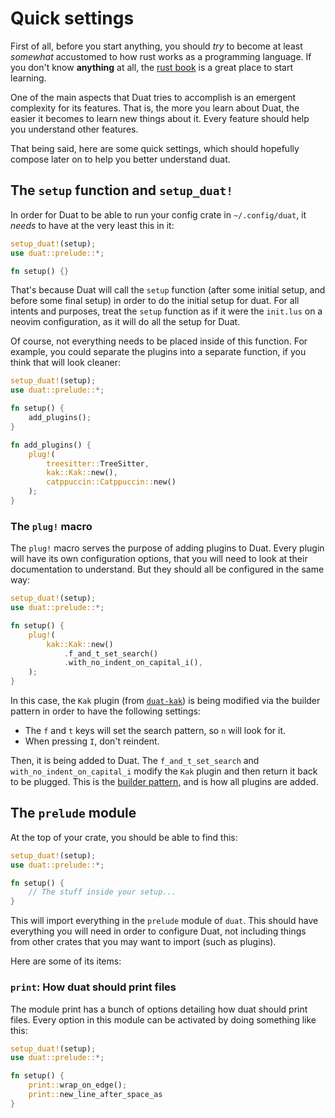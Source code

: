 # Quick settings

First of all, before you start anything, you should _try_ to become at least 
_somewhat_ accustomed to how rust works as a programming language. If you don't
know **anything** at all, the [rust book] is a great place to start learning.

One of the main aspects that Duat tries to accomplish is an emergent complexity
for its features. That is, the more you learn about Duat, the easier it becomes
to learn new things about it. Every feature should help you understand other
features.

That being said, here are some quick settings, which should hopefully compose
later on to help you better understand duat.

## The `setup` function and `setup_duat!`

In order for Duat to be able to run your config crate in `~/.config/duat`, it _needs_ to have at the very least this in it: 

```rust
setup_duat!(setup);
use duat::prelude::*;

fn setup() {}
```

That's because Duat will call the `setup` function (after some initial setup, 
and before some final setup) in order to do the initial setup for duat. For all 
intents and purposes, treat the `setup` function as if it were the `init.lus` 
on a neovim configuration, as it will do all the setup for Duat.

Of course, not everything needs to be placed inside of this function. For 
example, you could separate the plugins into a separate function, if you think 
that will look cleaner:

```rust
setup_duat!(setup);
use duat::prelude::*;

fn setup() {
    add_plugins();
}

fn add_plugins() {
    plug!(
        treesitter::TreeSitter,
        kak::Kak::new(),
        catppuccin::Catppuccin::new()
    );
}
```

### The `plug!` macro

The `plug!` macro serves the purpose of adding plugins to Duat. Every plugin 
will have its own configuration options, that you will need to look at their 
documentation to understand. But they should all be configured in the same way:

```rust
setup_duat!(setup);
use duat::prelude::*;

fn setup() {
    plug!(
        kak::Kak::new()
            .f_and_t_set_search()
            .with_no_indent_on_capital_i(),
    );
}
```

In this case, the `Kak` plugin (from [`duat-kak`]) is being modified via the 
builder pattern in order to have the following settings:

- The `f` and `t` keys will set the search pattern, so `n` will look for it.
- When pressing `I`, don't reindent.

Then, it is being added to Duat. The `f_and_t_set_search` and 
`with_no_indent_on_capital_i` modify the `Kak` plugin and then return it back 
to be plugged. This is the [builder pattern], and is how all plugins are added.

## The `prelude` module

At the top of your crate, you should be able to find this:

```rust
setup_duat!(setup);
use duat::prelude::*;

fn setup() {
    // The stuff inside your setup...
}
```

This will import everything in the `prelude` module of `duat`. This should have
everything you will need in order to configure Duat, not including things from
other crates that you may want to import (such as plugins).

Here are some of its items:

### `print`: How duat should print files

The module print has a bunch of options detailing how duat should print files.
Every option in this module can be activated by doing something like this:

```rust
setup_duat!(setup);
use duat::prelude::*;

fn setup() {
    print::wrap_on_edge();
    print::new_line_after_space_as
}
```

[rust book]: https://doc.rust-lang.org/book/
[`duat-kak`]: https://github.com/AhoyISki/duat-kak
[builder pattern]: https://rust-unofficial.github.io/patterns/patterns/creational/builder.html
